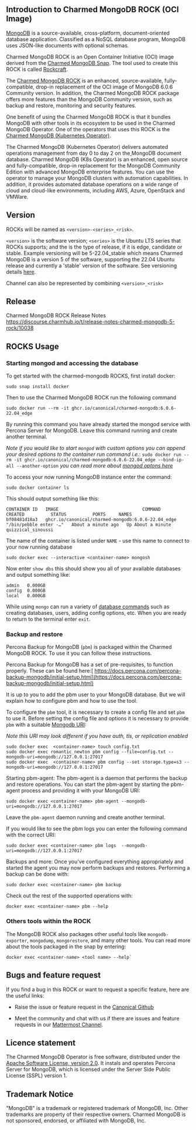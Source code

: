 ## Introduction to Charmed MongoDB ROCK  (OCI Image)

[MongoDB](https://github.com/mongodb/mongo) is a source-available, cross-platform, document-oriented database application. Classified as a NoSQL database program, MongoDB uses JSON-like documents with optional schemas.

Charmed MongoDB ROCK is an Open Container Initiative (OCI) image derived from the [Charmed MongoDB Snap](https://snapcraft.io/charmed-mongodb). The tool used to create this ROCK is called [Rockcraft](https://canonical-rockcraft.readthedocs-hosted.com/en/latest/index.html).

The [Charmed MongoDB ROCK](https://github.com/canonical/charmed-mongodb-rock/pkgs/container/charmed-mongodb)  is an enhanced, source-available, fully-compatible, drop-in replacement of the OCI image of MongoDB 6.0.6 Community version. In addition, the Charmed MongoDB ROCK package offers more features than the MongoDB Community version, such as backup and restore, monitoring and security features.

One benefit of using the Charmed MongoDB ROCK is that it bundles MongoDB with other tools in its ecosystem to be used in the Charmed MongoDB Operator. One of the operators that uses this ROCK is the [Charmed MongoDB (Kubernetes Operator)](https://charmhub.io/mongodb-k8s).

The Charmed MongoDB (Kubernetes Operator) delivers automated operations management from day 0 to day 2 on the[  ](https://github.com/mongodb/mongo)MongoDB document database. Charmed MongoDB (K8s Operator) is an enhanced, open source and fully-compatible, drop-in replacement for the MongoDB Community Edition with advanced MongoDB enterprise features. You can use the operator to manage your MongoDB clusters with automation capabilities.  In addition, it provides automated database operations on a wide range of cloud and cloud-like environments, including AWS, Azure, OpenStack and VMWare. 

## Version

ROCKs will be named as `<version>-<series>_<risk>`.

`<version>` is the software version; `<series>` is the Ubuntu LTS series that ROCKs supports; and the <risk> is the type of release, if it is edge, candidate or stable. Example versioning will be 5-22.04_stable which means Charmed MongoDB is a version 5 of the software, supporting the 22.04 Ubuntu release and currently a 'stable' version of the software. See  versioning details [here](https://snapcraft.io/docs/channels).

Channel can also be represented by combining `<version>_<risk>`

## Release
Charmed MongoDB ROCK  Release Notes
https://discourse.charmhub.io/t/release-notes-charmed-mongodb-5-rock/10038

## ROCKS Usage
### Starting mongod and accessing the database
To get started with the charmed-mongodb ROCKS, first install docker:
```
sudo snap install docker
```
Then to use the Charmed MongoDB ROCK run the following command 
```
sudo docker run --rm -it ghcr.io/canonical/charmed-mongodb:6.0.6-22.04_edge
```
By running this command you have already started the mongod service with Percona Server for MongoDB. Leave this command running and create another terminal.

*Note if you would like to start `mongod` with custom options you can append your desired options to the container run command i.e.*: `sudo docker run --rm -it ghcr.io/canonical/charmed-mongodb:6.0.6-22.04_edge --bind-ip-all --another-option` *you can read more about [mongod optons here](https://www.mongodb.com/docs/manual/reference/program/mongod/)*

To access your now running MongoDB instance enter the command: 
```
sudo docker container ls
```
This should output something like this:
```
CONTAINER ID   IMAGE                                COMMAND                  CREATED          STATUS          PORTS     NAMES
bf08481d18a3   ghcr.io/canonical/charmed-mongodb:6.0.6-22.04_edge   "/bin/pebble enter -…"   About a minute ago   Up About a minute             quizzical_sinoussi
```
The name of the container is listed under `NAME` - use this name to connect to your now running database
```
sudo docker exec --interactive <container-name> mongosh
```
Now enter `show dbs` this should show you all of your available databases and output something like: 
```
admin   0.000GB
config  0.000GB
local   0.000GB
```

While using `mongo` can run a variety of [database commands](https://www.mongodb.com/docs/manual/reference/command/) such as creating databases, users, adding config options, etc. When you are ready to return to the terminal enter `exit`.


### Backup and restore
Percona Backup for MongoDB (`pbm`) is packaged within the Charmed MongoDB ROCK. To use it you can follow these instructions.

Percona Backup for MongoDB has a set of pre-requisites, to function properly. These can be found here:[ https://docs.percona.com/percona-backup-mongodb/initial-setup.html](https://docs.percona.com/percona-backup-mongodb/initial-setup.html)

It is up to you to add the pbm user to your MongoDB database. But we will explain how to configure pbm and how to use the tool.

To configure the `pbm` tool, it is necessary to create a config file and set `pbm` to use it. Before setting the config file and options it is necessary to provide `pbm` with a suitable [Mongodb URI](https://www.mongodb.com/docs/manual/reference/connection-string/): 

*Note this URI may look different if you have auth, tls, or replication enabled*

```
sudo docker exec  <container-name> touch config.txt
sudo docker exec romantic_newton pbm config --file=config.txt --mongodb-uri=mongodb://127.0.0.1:27017
sudo docker exec  <container-name> pbm config --set storage.type=s3 --mongodb-uri=mongodb://127.0.0.1:27017
```

Starting pbm-agent: The pbm-agent is a daemon that performs the backup and restore operations. You can start the pbm-agent by starting the pbm-agent process and providing it with your MongoDB URI: 
```
sudo docker exec <container-name> pbm-agent --mongodb-uri=mongodb://127.0.0.1:27017
```
Leave the `pbm-agent` daemon running and create another terminal.

If you would like to see the pbm logs you can enter the following command with the correct URI:
```
sudo docker exec <container-name> pbm logs  --mongodb-uri=mongodb://127.0.0.1:27017
```

Backups and more: Once you've configured everything appropriately and started the agent you may now perform backups and restores. Performing a backup can be done with: 
```
sudo docker exec <container-name> pbm backup
```

Check out the rest of the supported operations with:
```
docker exec <container-name> pbm --help
``` 

### Others tools within the ROCK
The MongoDB ROCK also packages other useful tools like `mongodb-exporter`, `mongodump`, `mongorestore`, and many other tools. You can read more about the tools packaged in the snap by entering:
```
docker exec <container-name> <tool name> --help`
``` 


## Bugs and feature request

If you find a bug in this ROCK or want to request a specific feature, here are the useful links:

-   Raise the issue or feature request in the [Canonical Github](https://github.com/canonical/charmed-mongodb-rock/issues)

-   Meet the community and chat with us if there are issues and feature requests in our [Mattermost Channel](https://github.com/canonical/charmed-mongodb-rock/issues).

## Licence statement

The Charmed MongoDB Operator is free software, distributed under the [Apache Software License, version 2.0](https://github.com/canonical/mongodb-operator/blob/main/LICENSE). It instals and operates Percona Server for MongoDB, which is licensed under the Server Side Public License (SSPL) version 1.

## Trademark Notice

"MongoDB" is a trademark or registered trademark of MongoDB, Inc. Other trademarks are property of their respective owners. Charmed MongoDB is not sponsored, endorsed, or affiliated with MongoDB, Inc.

